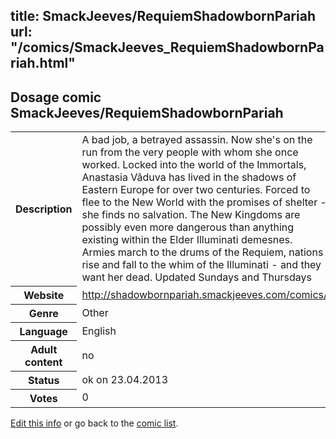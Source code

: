 title: SmackJeeves/RequiemShadowbornPariah
url: "/comics/SmackJeeves_RequiemShadowbornPariah.html"
---
Dosage comic SmackJeeves/RequiemShadowbornPariah
-----------------------------------------

<p id="msg"></p>
<script type="text/javascript">
if (window.location.search === '?edit_info_mail=sent_ok') {
  var elem = document.getElementById("msg");
  elem.innerHTML = 'Edited information sucessfully sent.';
  elem.className = 'ok';
}
</script>
<table class="comicinfo">
<tr>
<th>Description</th><td>A bad job, a betrayed assassin. Now she's on the run from the very people with whom she once worked. Locked into the world of the Immortals, Anastasia Vãduva has lived in the shadows of Eastern Europe for over two centuries. Forced to flee to the New World with the promises of shelter - she finds no salvation. The New Kingdoms are possibly even more dangerous than anything existing within the Elder Illuminati demesnes. Armies march to the drums of the Requiem, nations rise and fall to the whim of the Illuminati - and they want her dead. Updated Sundays and Thursdays</td>
</tr>
<tr>
<th>Website</th><td><a href="http://shadowbornpariah.smackjeeves.com/comics/">http://shadowbornpariah.smackjeeves.com/comics/</a></td>
</tr>
<tr>
<th>Genre</th><td>Other</td>
</tr>
<tr>
<th>Language</th><td>English</td>
</tr>
<tr>
<th>Adult content</th><td>no</td>
</tr>
<tr>
<th>Status</th><td>ok on 23.04.2013</td>
</tr>
<tr>
<th>Votes</th><td>0</td>
</tr>
</table>

[Edit this info](SmackJeeves_RequiemShadowbornPariah_edit.html) or go back to the [comic list](../comic-index.html).
